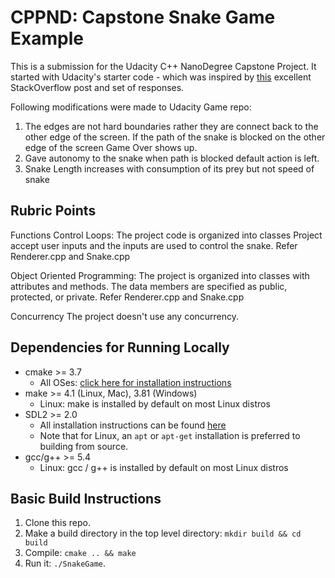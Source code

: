 # CPPND: Capstone Snake Game Example

This is a submission for the Udacity C++ NanoDegree Capstone Project. It started with Udacity's starter code - which  was inspired by [this](https://codereview.stackexchange.com/questions/212296/snake-game-in-c-with-sdl) excellent StackOverflow post and set of responses.

Following modifications were made to Udacity Game repo:
1. The edges are not hard boundaries rather they are connect back to the other edge of the screen. If the path of the snake is blocked on the other edge of the screen Game Over shows up.
2. Gave autonomy to the snake when path is blocked default action is left.
3. Snake Length increases with consumption of its prey but not speed of snake


## Rubric Points
Functions Control Loops:
The project code is organized into classes
Project accept user inputs and the inputs are used to control the snake.
Refer Renderer.cpp and Snake.cpp

Object Oriented Programming:
The project is organized into classes with  attributes and  methods.
The data members are specified as public, protected, or private.
Refer Renderer.cpp and Snake.cpp

Concurrency
The project doesn't use any concurrency.


## Dependencies for Running Locally
* cmake >= 3.7
  * All OSes: [click here for installation instructions](https://cmake.org/install/)
* make >= 4.1 (Linux, Mac), 3.81 (Windows)
  * Linux: make is installed by default on most Linux distros
* SDL2 >= 2.0
  * All installation instructions can be found [here](https://wiki.libsdl.org/Installation)
  * Note that for Linux, an `apt` or `apt-get` installation is preferred to building from source.
* gcc/g++ >= 5.4
  * Linux: gcc / g++ is installed by default on most Linux distros

## Basic Build Instructions

1. Clone this repo.
2. Make a build directory in the top level directory: `mkdir build && cd build`
3. Compile: `cmake .. && make`
4. Run it: `./SnakeGame`.
